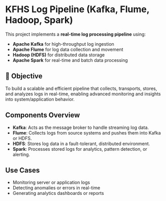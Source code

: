 # KFHS Log Pipeline (Kafka, Flume, Hadoop, Spark)

This project implements a **real-time log processing pipeline** using:

- **Apache Kafka** for high-throughput log ingestion
- **Apache Flume** for log data collection and movement
- **Hadoop (HDFS)** for distributed data storage
- **Apache Spark** for real-time and batch data processing

## 📌 Objective

To build a scalable and efficient pipeline that collects, transports, stores, and analyzes logs in real-time, enabling advanced monitoring and insights into system/application behavior.

##  Components Overview

- **Kafka**: Acts as the message broker to handle streaming log data.
- **Flume**: Collects logs from source systems and pushes them into Kafka or HDFS.
- **HDFS**: Stores log data in a fault-tolerant, distributed environment.
- **Spark**: Processes stored logs for analytics, pattern detection, or alerting.

##  Use Cases

- Monitoring server or application logs
- Detecting anomalies or errors in real-time
- Generating analytics dashboards or reports



